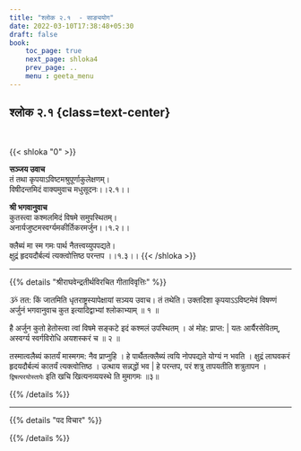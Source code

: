 ```yaml
---
title: "श्लोक २.१  - साङ्ययोग"
date: 2022-03-10T17:38:48+05:30
draft: false
book:
    toc_page: true
    next_page: shloka4
    prev_page: ..
    menu : geeta_menu
---
```




## श्लोक २.१ {class=text-center}

<br/>

{{< shloka  "0"  >}}

**सञ्जय उवाच**  
तं तथा कृपयाऽविष्टमश्रुपूर्णाकुलेक्षणम्।  
विषीदन्तमिदं वाक्यमुवाच मधुसूदनः।।२.१।।

**श्री भगवानुवाच**  
कुतस्त्वा कश्मलमिदं विषमे समुपस्थितम्।  
अनार्यजुष्टमस्वर्ग्यमकीर्तिकरमर्जुन।।१.२।।

क्लैब्यं मा स्म गमः पार्थ नैतत्त्वय्युपपद्यते।  
क्षुद्रं हृदयदौर्बल्यं त्यक्त्वोत्तिष्ठ परन्तप ।।१.३।।
{{< /shloka >}}


---

{{% details "श्रीराघवेन्द्रतीर्थविरचित गीताविवृत्तिः" %}}

ૐ  तत: किं जातमिति धृतराष्ट्रस्यापेक्षायां सञ्यय उवाच। तं तथेति।
उक्तदिशा कृपयाऽऽविष्टमेवं विषण्णं अर्जुनं भगवानुवाच कुत इत्यादिद्वाभ्यां  श्लोकाभ्याम्‌ ॥ १ ॥  

है अर्जुन कुतो हेतोस्त्वा त्वां विषमे सङ्कटे इदं कश्मलं
उपस्थितम्‌ । अ॑ मोह: प्राप्त: | यतः आर्यैरसेवितम्‌, अस्वर्ग्य स्वर्गविरोधि  अयशस्करं च ॥ २ ॥   

तस्मात्वलैब्यं कातर्यं मास्मगम: नैव प्राप्नुहि । हे पार्थैतत्क्‍लैब्यं त्वयि नोपपद्यते योग्यं न भवति । क्षुद्रं लाघवकरं हृदयदौर्बल्यं
कातर्यं त्यक्त्वोत्तिष्ठ । उत्थाय सन्नद्धों भव | हे परन्तप, परं शत्रु तापयतीति शत्रुतापन । 
`द्विषत्परयोस्तापेः` इति खचि खित्यनव्ययस्थे ति मुमागमः  ॥३॥

{{% /details %}}


---

{{% details "पद विचार" %}}


{{% /details %}}
